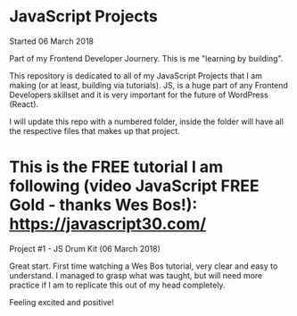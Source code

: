 # JavaScript Projects

Started 06 March 2018

Part of my Frontend Developer Journery. This is me "learning by building". 

This repository is dedicated to all of my JavaScript Projects that I am making (or at least, building via tutorials). JS, is a huge part of any Frontend Developers skillset and it is very important for the future of WordPress (React).

I will update this repo with a numbered folder, inside the folder will have all the respective files that makes up that project.

This is the FREE tutorial I am following (video JavaScript FREE Gold - thanks Wes Bos!): https://javascript30.com/
========================================================

Project #1 - JS Drum Kit (06 March 2018)

Great start. First time watching a Wes Bos tutorial, very clear and easy to understand. I managed to grasp what was taught, but will need more practice if I am to replicate this out of my head completely.

Feeling excited and positive!
